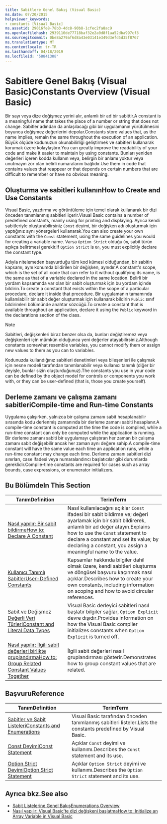 ```yaml
---
title: Sabitlere Genel Bakış (Visual Basic)
ms.date: 07/20/2015
helpviewer_keywords:
- constants [Visual Basic]
ms.assetid: 29016fe8-78b3-4dc8-90b8-1cfec2fa8ac9
ms.openlocfilehash: 2939110de77718baf32e2a0d8f1aa52dba997cf3
ms.sourcegitcommit: 0be8a279af6d8a43e03141e349d3efd5d35f8767
ms.translationtype: MT
ms.contentlocale: tr-TR
ms.lasthandoff: 04/18/2019
ms.locfileid: "58841308"
---
```

# <a name="constants-overview-visual-basic"></a><span data-ttu-id="8c237-102">Sabitlere Genel Bakış (Visual Basic)</span><span class="sxs-lookup"><span data-stu-id="8c237-102">Constants Overview (Visual Basic)</span></span>
<span data-ttu-id="8c237-103">Bir sayı veya dize değişmez yerini alır, anlamlı bir ad bir sabittir.</span><span class="sxs-lookup"><span data-stu-id="8c237-103">A constant is a meaningful name that takes the place of a number or string that does not change.</span></span> <span data-ttu-id="8c237-104">Sabitler adından da anlaşılacağı gibi bir uygulamanın yürütülmesini boyunca değişmez değerlerini depolar.</span><span class="sxs-lookup"><span data-stu-id="8c237-104">Constants store values that, as the name implies, remain the same throughout the execution of an application.</span></span> <span data-ttu-id="8c237-105">Büyük ölçüde kodunuzun okunabilirliği geliştirmek ve sabitleri kullanarak korumak üzere kolaylaştırır.</span><span class="sxs-lookup"><span data-stu-id="8c237-105">You can greatly improve the readability of your code and make it easier to maintain by using constants.</span></span> <span data-ttu-id="8c237-106">Bunları yeniden değerleri içeren kodda kullanın veya, belirgin bir anlamı yoktur veya unutmayın zor olan belirli numaralarını bağlıdır.</span><span class="sxs-lookup"><span data-stu-id="8c237-106">Use them in code that contains values that reappear or that depends on certain numbers that are difficult to remember or have no obvious meaning.</span></span>  
  
## <a name="how-to-create-and-use-constants"></a><span data-ttu-id="8c237-107">Oluşturma ve sabitleri kullanın</span><span class="sxs-lookup"><span data-stu-id="8c237-107">How to Create and Use Constants</span></span>  
 <span data-ttu-id="8c237-108">Visual Basic, yazdırma ve görüntüleme için temel olarak kullanarak bir dizi önceden tanımlanmış sabitleri içerir.</span><span class="sxs-lookup"><span data-stu-id="8c237-108">Visual Basic contains a number of predefined constants, mainly using for printing and displaying.</span></span> <span data-ttu-id="8c237-109">Ayrıca kendi sabitleriyle oluşturabilirsiniz `Const` deyimi, bir değişken adı oluşturmak için yaptığınız aynı yönergeleri kullanarak.</span><span class="sxs-lookup"><span data-stu-id="8c237-109">You can also create your own constants with the `Const` statement, using the same guidelines you would for creating a variable name.</span></span> <span data-ttu-id="8c237-110">Varsa `Option Strict` olduğu `On`, sabit türün açıkça belirtmesi gerekir.</span><span class="sxs-lookup"><span data-stu-id="8c237-110">If `Option Strict` is `On`, you must explicitly declare the constant type.</span></span>  
  
 <span data-ttu-id="8c237-111">Adıyla nitelemeden başvurduğu tüm kod kümesi olduğundan, bir sabitin kapsamı, aynı konumda bildirilen bir değişken, aynıdır.</span><span class="sxs-lookup"><span data-stu-id="8c237-111">A constant's scope, which is the set of all code that can refer to it without qualifying its name, is the same as that of a variable declared in the same location.</span></span> <span data-ttu-id="8c237-112">Belirli bir yordam kapsamında var olan bir sabit oluşturmak için bu yordam içinde bildirin.</span><span class="sxs-lookup"><span data-stu-id="8c237-112">To create a constant that exists within the scope of a particular procedure, declare it inside that procedure.</span></span> <span data-ttu-id="8c237-113">Bir uygulamanın tamamında kullanılabilir bir sabit değer oluşturmak için kullanarak bildirin `Public` sınıf bildirimleri bölümünde anahtar sözcüğü.</span><span class="sxs-lookup"><span data-stu-id="8c237-113">To create a constant that is available throughout an application, declare it using the `Public` keyword in the declarations section of the class.</span></span>  
  
> [!NOTE]
>  <span data-ttu-id="8c237-114">Sabitleri, değişkenleri biraz benzer olsa da, bunları değiştiremez veya değişkenleri için mümkün olduğunca yeni değerler atayabilirsiniz.</span><span class="sxs-lookup"><span data-stu-id="8c237-114">Although constants somewhat resemble variables, you cannot modify them or assign new values to them as you can to variables.</span></span>  
  
 <span data-ttu-id="8c237-115">Kodunuzda kullandığınız sabitleri denetimleri veya bileşenleri ile çalışmak için nesne modeli tarafından tanımlanabilir veya kullanıcı tanımlı (diğer bir deyişle, bunlar sizin oluşturduğunuz).</span><span class="sxs-lookup"><span data-stu-id="8c237-115">The constants you use in your code can be defined by the object model for controls or components you work with, or they can be user-defined (that is, those you create yourself).</span></span>  
  
## <a name="compile-time-and-run-time-constants"></a><span data-ttu-id="8c237-116">Derleme zamanı ve çalışma zamanı sabitleri</span><span class="sxs-lookup"><span data-stu-id="8c237-116">Compile-time and Run-time Constants</span></span>  
 <span data-ttu-id="8c237-117">Uygulama çalışırken, yalnızca bir çalışma zamanı sabit hesaplanabilir sırasında kodu derlenmiş zamanında bir derleme zamanı sabiti hesaplanır.</span><span class="sxs-lookup"><span data-stu-id="8c237-117">A compile-time constant is computed at the time the code is compiled, while a run-time constant can only be computed while the application is running.</span></span> <span data-ttu-id="8c237-118">Bir derleme zamanı sabiti bir uygulamayı çalıştıran her zaman bir çalışma zamanı sabit değişebilir ancak her zaman aynı değere sahip.</span><span class="sxs-lookup"><span data-stu-id="8c237-118">A compile-time constant will have the same value each time an application runs, while a run-time constant may change each time.</span></span> <span data-ttu-id="8c237-119">Derleme zamanı sabitleri dizi sınırları, case ifadesi veya numaralandırıcı başlatıcılar gibi durumlarda gereklidir.</span><span class="sxs-lookup"><span data-stu-id="8c237-119">Compile-time constants are required for cases such as array bounds, case expressions, or enumerator initializers.</span></span>  
  
## <a name="in-this-section"></a><span data-ttu-id="8c237-120">Bu Bölümde</span><span class="sxs-lookup"><span data-stu-id="8c237-120">In This Section</span></span>  
  
|<span data-ttu-id="8c237-121">Tanım</span><span class="sxs-lookup"><span data-stu-id="8c237-121">Definition</span></span>|<span data-ttu-id="8c237-122">Terim</span><span class="sxs-lookup"><span data-stu-id="8c237-122">Term</span></span>|  
|---|---|  
|[<span data-ttu-id="8c237-123">Nasıl yapılır: Bir sabit bildirme</span><span class="sxs-lookup"><span data-stu-id="8c237-123">How to: Declare A Constant</span></span>](../../../../visual-basic/programming-guide/language-features/constants-enums/how-to-declare-a-constant.md)|<span data-ttu-id="8c237-124">Nasıl kullanılacağını açıklar `Const` ifadesi bir sabit bildirme ve; değeri ayarlamak için bir sabit bildirerek, anlamlı bir ad değer atayın.</span><span class="sxs-lookup"><span data-stu-id="8c237-124">Explains how to use the `Const` statement to declare a constant and set its value; by declaring a constant, you assign a meaningful name to the value.</span></span>|  
|[<span data-ttu-id="8c237-125">Kullanıcı Tanımlı Sabitler</span><span class="sxs-lookup"><span data-stu-id="8c237-125">User-Defined Constants</span></span>](../../../../visual-basic/programming-guide/language-features/constants-enums/user-defined-constants.md)|<span data-ttu-id="8c237-126">Kapsamlar hakkında bilgiler dahil olmak üzere, kendi sabitleri oluşturma ve döngüsel başvuru kaçınmak nasıl açıklar.</span><span class="sxs-lookup"><span data-stu-id="8c237-126">Describes how to create your own constants, including information on scoping and how to avoid circular references.</span></span>|  
|[<span data-ttu-id="8c237-127">Sabit ve Değişmez Değerli Veri Türleri</span><span class="sxs-lookup"><span data-stu-id="8c237-127">Constant and Literal Data Types</span></span>](../../../../visual-basic/programming-guide/language-features/constants-enums/constant-and-literal-data-types.md)|<span data-ttu-id="8c237-128">Visual Basic derleyici sabitleri nasıl başlatır bilgiler sağlar, `Option Explicit` devre dışıdır.</span><span class="sxs-lookup"><span data-stu-id="8c237-128">Provides information on how the Visual Basic compiler initializes constants when `Option Explicit` is turned off.</span></span>|  
|[<span data-ttu-id="8c237-129">Nasıl yapılır: İlgili sabit değerleri birlikte gruplandırma</span><span class="sxs-lookup"><span data-stu-id="8c237-129">How to: Group Related Constant Values Together</span></span>](../../../../visual-basic/programming-guide/language-features/constants-enums/how-to-group-related-constant-values-together.md)|<span data-ttu-id="8c237-130">İlgili sabit değerleri nasıl gruplandırması gösterir.</span><span class="sxs-lookup"><span data-stu-id="8c237-130">Demonstrates how to group constant values that are related.</span></span>|  
  
## <a name="reference"></a><span data-ttu-id="8c237-131">Başvuru</span><span class="sxs-lookup"><span data-stu-id="8c237-131">Reference</span></span>  
  
|<span data-ttu-id="8c237-132">Tanım</span><span class="sxs-lookup"><span data-stu-id="8c237-132">Definition</span></span>|<span data-ttu-id="8c237-133">Terim</span><span class="sxs-lookup"><span data-stu-id="8c237-133">Term</span></span>|  
|---|---|  
|[<span data-ttu-id="8c237-134">Sabitler ve Sabit Listeleri</span><span class="sxs-lookup"><span data-stu-id="8c237-134">Constants and Enumerations</span></span>](../../../../visual-basic/language-reference/constants-and-enumerations.md)|<span data-ttu-id="8c237-135">Visual Basic tarafından önceden tanımlanmış sabitleri listeler.</span><span class="sxs-lookup"><span data-stu-id="8c237-135">Lists the constants predefined by Visual Basic.</span></span>|  
|[<span data-ttu-id="8c237-136">Const Deyimi</span><span class="sxs-lookup"><span data-stu-id="8c237-136">Const Statement</span></span>](../../../../visual-basic/language-reference/statements/const-statement.md)|<span data-ttu-id="8c237-137">Açıklar `Const` deyimi ve kullanımı.</span><span class="sxs-lookup"><span data-stu-id="8c237-137">Describes the `Const` statement and its use.</span></span>|  
|[<span data-ttu-id="8c237-138">Option Strict Deyimi</span><span class="sxs-lookup"><span data-stu-id="8c237-138">Option Strict Statement</span></span>](../../../../visual-basic/language-reference/statements/option-strict-statement.md)|<span data-ttu-id="8c237-139">Açıklar `Option Strict` deyimi ve kullanımı.</span><span class="sxs-lookup"><span data-stu-id="8c237-139">Describes the `Option Strict` statement and its use.</span></span>|  
  
## <a name="see-also"></a><span data-ttu-id="8c237-140">Ayrıca bkz.</span><span class="sxs-lookup"><span data-stu-id="8c237-140">See also</span></span>

- [<span data-ttu-id="8c237-141">Sabit Listelerine Genel Bakış</span><span class="sxs-lookup"><span data-stu-id="8c237-141">Enumerations Overview</span></span>](../../../../visual-basic/programming-guide/language-features/constants-enums/enumerations-overview.md)
- [<span data-ttu-id="8c237-142">Nasıl yapılır: Visual Basic'te dizi değişkeni başlatma</span><span class="sxs-lookup"><span data-stu-id="8c237-142">How to: Initialize an Array Variable in Visual Basic</span></span>](../../../../visual-basic/programming-guide/language-features/arrays/how-to-initialize-an-array-variable.md)
